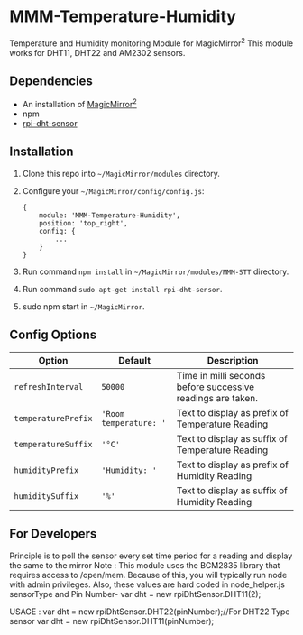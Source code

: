 # MMM-Temperature-Humidity
Temperature and Humidity monitoring Module for MagicMirror<sup>2</sup>
This module works for DHT11, DHT22 and AM2302 sensors.

## Dependencies
  * An installation of [MagicMirror<sup>2</sup>](https://github.com/MichMich/MagicMirror)
  * npm
  * [rpi-dht-sensor](https://www.npmjs.com/package/rpi-dht-sensor)

## Installation
 1. Clone this repo into `~/MagicMirror/modules` directory.
 2. Configure your `~/MagicMirror/config/config.js`:

    ```
    {
        module: 'MMM-Temperature-Humidity',
        position: 'top_right',
        config: {
            ...
        }
    }
    ```
 3. Run command `npm install` in `~/MagicMirror/modules/MMM-STT` directory.
 4. Run command `sudo apt-get install rpi-dht-sensor`.
 5. sudo npm start in `~/MagicMirror`.

## Config Options
| **Option** | **Default** | **Description** |
| --- | --- | --- |
| `refreshInterval` | `50000` | Time in milli seconds before successive readings are taken. |
| `temperaturePrefix` | `'Room temperature: '` | Text to display as prefix of Temperature Reading |
| `temperatureSuffix` | `'°C'` | Text to display as suffix of Temperature Reading |
| `humidityPrefix` | `'Humidity: '` | Text to display as prefix of Humidity Reading |
| `humiditySuffix` | `'%'` | Text to display as suffix of Humidity Reading |

## For Developers
Principle is to poll the sensor every set time period for a reading and display the same to the mirror
Note :  This module uses the BCM2835 library that requires access to /open/mem. Because of this, you will typically run node with admin privileges.
Also, these values are hard coded in node_helper.js
sensorType and Pin Number-
var dht = new rpiDhtSensor.DHT11(2);

USAGE :
var dht = new rpiDhtSensor.DHT22(pinNumber);//For DHT22 Type sensor
var dht = new rpiDhtSensor.DHT11(pinNumber);
